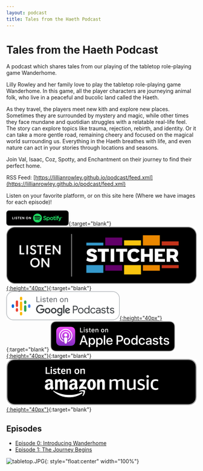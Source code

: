 ```yaml
---
layout: podcast
title: Tales from the Haeth Podcast
---
```


Tales from the Haeth Podcast
============================

A podcast which shares tales from our playing of the tabletop role-playing game Wanderhome.

Lilly Rowley and her family love to play the tabletop role-playing game Wanderhome. In this game, all the player characters are journeying animal folk, who live in a peaceful and bucolic land called the Haeth.

As they travel, the players meet new kith and explore new places. Sometimes they are surrounded by mystery and magic, while other times they face mundane and quotidian struggles with a relatable real-life feel. The story can explore topics like trauma, rejection, rebirth, and identity. Or it can take a more gentle road, remaining cheery and focused on the magical world surrounding us. Everything in the Haeth breathes with life, and even nature can act in your stories through locations and seasons.

Join Val, Isaac, Coz, Spotty, and Enchantment on their journey to find their perfect home.

RSS Feed: [https://lillianrowley.github.io/podcast/feed.xml](https://lillianrowley.github.io/podcast/feed.xml)

Listen on your favorite platform, or on this site here (Where we have images for
each episode)!

[![Spotify Badge](/podcast/images/spotify-podcast-badge-blk-grn-165x40.png)](https://open.spotify.com/show/1ISdtT44lmKZHvmFG7w2ae){:target="blank"}
[![Stitcher Badge](/podcast/images/Stitcher_Listen_Badge_Color_Light_BG.png){:height="40px"}](https://www.stitcher.com/podcast/tales-from-the-haeth-a-wanderhome-podcast){:target="blank"}
[![Google Podcasts Badge](/podcast/images/EN_Google_Podcasts_Badge.svg){:height="40px"}](https://podcasts.google.com/feed/aHR0cHM6Ly9saWxsaWFucm93bGV5LmdpdGh1Yi5pby9wb2RjYXN0L2ZlZWQueG1s){:target="blank"}
[![Apple Podcasts Badge](/podcast/images/US_UK_Apple_Podcasts_Listen_Badge_RGB.svg){:height="40px"}](https://podcasts.apple.com/us/podcast/tales-from-the-haeth-a-wanderhome-podcast/id1625771671){:target="blank"}
[![Amazon Podcasts Badge](/podcast/images/en_listenOnButton_black.png){:height="40px"}](https://music.amazon.com/podcasts/745ddfa3-aece-4ae9-a35a-97e157f01fba/tales-from-the-haeth-a-wanderhome-podcast){:target="blank"}

Episodes
--------
* [Episode 0: Introducing Wanderhome](episode00.html)
* [Episode 1: The Journey Begins](episode01.html)



![tabletop.JPG](/podcast/images/tabletop.JPG){: style="float:center" width="100%"}

